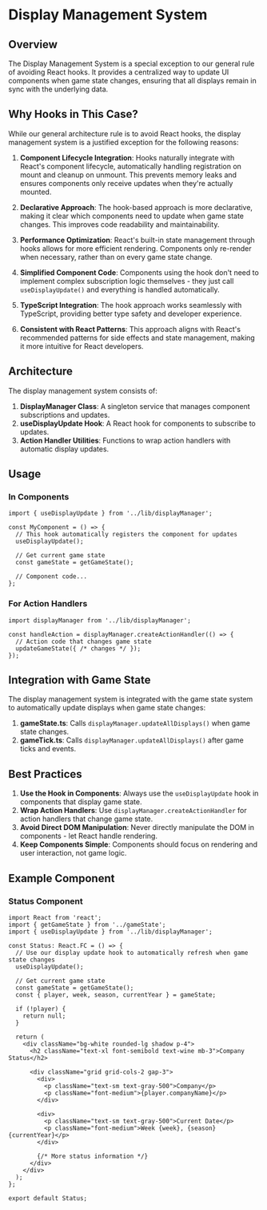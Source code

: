 # Display Management System

## Overview

The Display Management System is a special exception to our general rule of avoiding React hooks. It provides a centralized way to update UI components when game state changes, ensuring that all displays remain in sync with the underlying data.

## Why Hooks in This Case?

While our general architecture rule is to avoid React hooks, the display management system is a justified exception for the following reasons:

1. **Component Lifecycle Integration**: Hooks naturally integrate with React's component lifecycle, automatically handling registration on mount and cleanup on unmount. This prevents memory leaks and ensures components only receive updates when they're actually mounted.

2. **Declarative Approach**: The hook-based approach is more declarative, making it clear which components need to update when game state changes. This improves code readability and maintainability.

3. **Performance Optimization**: React's built-in state management through hooks allows for more efficient rendering. Components only re-render when necessary, rather than on every game state change.

4. **Simplified Component Code**: Components using the hook don't need to implement complex subscription logic themselves - they just call `useDisplayUpdate()` and everything is handled automatically.

5. **TypeScript Integration**: The hook approach works seamlessly with TypeScript, providing better type safety and developer experience.

6. **Consistent with React Patterns**: This approach aligns with React's recommended patterns for side effects and state management, making it more intuitive for React developers.

## Architecture

The display management system consists of:

1. **DisplayManager Class**: A singleton service that manages component subscriptions and updates.
2. **useDisplayUpdate Hook**: A React hook for components to subscribe to updates.
3. **Action Handler Utilities**: Functions to wrap action handlers with automatic display updates.

## Usage

### In Components

```tsx
import { useDisplayUpdate } from '../lib/displayManager';

const MyComponent = () => {
  // This hook automatically registers the component for updates
  useDisplayUpdate();
  
  // Get current game state
  const gameState = getGameState();
  
  // Component code...
};
```

### For Action Handlers

```tsx
import displayManager from '../lib/displayManager';

const handleAction = displayManager.createActionHandler(() => {
  // Action code that changes game state
  updateGameState({ /* changes */ });
});
```

## Integration with Game State

The display management system is integrated with the game state system to automatically update displays when game state changes:

1. **gameState.ts**: Calls `displayManager.updateAllDisplays()` when game state changes.
2. **gameTick.ts**: Calls `displayManager.updateAllDisplays()` after game ticks and events.

## Best Practices

1. **Use the Hook in Components**: Always use the `useDisplayUpdate` hook in components that display game state.
2. **Wrap Action Handlers**: Use `displayManager.createActionHandler` for action handlers that change game state.
3. **Avoid Direct DOM Manipulation**: Never directly manipulate the DOM in components - let React handle rendering.
4. **Keep Components Simple**: Components should focus on rendering and user interaction, not game logic.

## Example Component

### Status Component

```tsx
import React from 'react';
import { getGameState } from '../gameState';
import { useDisplayUpdate } from '../lib/displayManager';

const Status: React.FC = () => {
  // Use our display update hook to automatically refresh when game state changes
  useDisplayUpdate();
  
  // Get current game state
  const gameState = getGameState();
  const { player, week, season, currentYear } = gameState;
  
  if (!player) {
    return null;
  }
  
  return (
    <div className="bg-white rounded-lg shadow p-4">
      <h2 className="text-xl font-semibold text-wine mb-3">Company Status</h2>
      
      <div className="grid grid-cols-2 gap-3">
        <div>
          <p className="text-sm text-gray-500">Company</p>
          <p className="font-medium">{player.companyName}</p>
        </div>
        
        <div>
          <p className="text-sm text-gray-500">Current Date</p>
          <p className="font-medium">Week {week}, {season} {currentYear}</p>
        </div>
        
        {/* More status information */}
      </div>
    </div>
  );
};

export default Status;
``` 